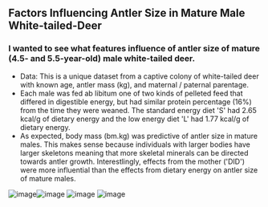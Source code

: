 ## Factors Influencing Antler Size in Mature Male White-tailed-Deer
### I wanted to see what features influence of antler size of mature (4.5- and 5.5-year-old) male white-tailed deer.
* Data: This is a unique dataset from a captive colony of white-tailed deer with known age, antler mass (kg), and maternal / paternal parentage.
* Each male was fed ab libitum one of two kinds of pelleted feed that differed in digestible energy, but had similar protein percentage (16%) from the time they were weaned. The standard energy diet 'S' had 2.65 kcal/g of dietary energy and the low energy diet 'L' had 1.77 kcal/g of dietary energy.
* As expected, body mass (bm.kg) was predictive of antler size in mature males. This makes sense because individuals with larger bodies have larger skeletons meaning that more skeletal minerals can be directed towards antler growth. Interestlingly, effects from the mother ('DID') were more influential than the effects from dietary energy on antler size of mature males.

![image](https://user-images.githubusercontent.com/95881308/173463644-f0f7937f-a4bc-4e54-bc22-7f87bc9528c7.png)![image](https://user-images.githubusercontent.com/95881308/173463463-04dca0ff-c298-474e-bf0c-6f5299ce0b44.png)
![image](https://user-images.githubusercontent.com/95881308/173463470-03f7a38f-1111-49f5-9b65-e6bae308aa2e.png)
![image](https://user-images.githubusercontent.com/95881308/173463473-ed820dfa-4c8c-453b-a128-f246c1e5af00.png)

